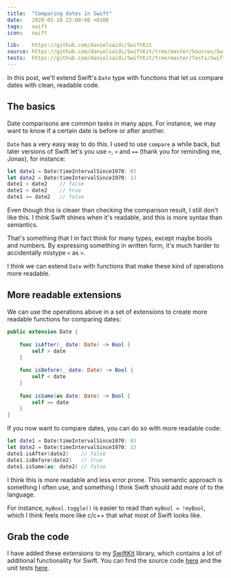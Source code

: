 ```yaml
---
title:  "Comparing dates in Swift"
date:   2020-05-28 22:00:00 +0100
tags:   swift
icon:   swift

lib:    https://github.com/danielsaidi/SwiftKit
source: https://github.com/danielsaidi/SwiftKit/tree/master/Sources/SwiftKit/Date
tests:  https://github.com/danielsaidi/SwiftKit/tree/master/Tests/SwiftKitTests/Date
---
```


In this post, we'll extend Swift's `Date` type with functions that let us compare dates with clean, readable code.


## The basics

Date comparisons are common tasks in many apps. For instance, we may want to know if a certain date is before or after another.

`Date` has a very easy way to do this. I used to use `compare` a while back, but later versions of Swift let's you use `>`, `<` and `==` (thank you for reminding me, Jonas), for instance:

```swift
let date1 = Date(timeIntervalSince1970: 0)
let date2 = Date(timeIntervalSince1970: 1)
date1 > date2    // false
date1 < date2    // true
date1 == date2   // false
```

Even though this is cleaer than checking the comparison result, I still don't like this. I think Swift shines when it's readable, and this is more syntax than semantics.

That's something that I in fact think for many types, except maybe bools and numbers. By expressing something in written form, it's much harder to accidentally mistype `<` as `>`.

I think we can extend `Date` with functions that make these kind of operations more readable.


## More readable extensions

We can use the operations above in a set of extensions to create more readable functions for comparing dates:

```swift
public extension Date {
    
    func isAfter(_ date: Date) -> Bool {
        self > date
    }
    
    func isBefore(_ date: Date) -> Bool {
        self < date
    }
    
    func isSame(as date: Date) -> Bool {
        self == date
    }
}
```

If you now want to compare dates, you can do so with more readable code:

```swift
let date1 = Date(timeIntervalSince1970: 0)
let date2 = Date(timeIntervalSince1970: 1)
date1.isAfter(date2)    // false
date1.isBefore(date2)   // true
date1.isSame(as: date2) // false
```

I think this is more readable and less error prone. This semantic approach is something I often use, and something I think Swift should add more of to the language.

For instance, `myBool.toggle()` is easier to read than `myBool = !myBool`, which I think feels more like c/c++ that what most of Swift looks like.


## Grab the code

I have added these extensions to my [SwiftKit]({{page.lib}}) library, which contains a lot of additional functionality for Swift. You can find the source code [here]({{page.source}}) and the unit tests [here]({{page.tests}}).